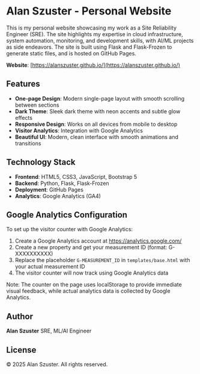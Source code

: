 # Alan Szuster - Personal Website

This is my personal website showcasing my work as a Site Reliability Engineer (SRE). The site highlights my expertise in cloud infrastructure, system automation, monitoring, and development skills, with AI/ML projects as side endeavors. The site is built using Flask and Flask-Frozen to generate static files, and is hosted on GitHub Pages.

**Website**: [https://alanszuster.github.io/](https://alanszuster.github.io/)

## Features

- **One-page Design**: Modern single-page layout with smooth scrolling between sections
- **Dark Theme**: Sleek dark theme with neon accents and subtle glow effects
- **Responsive Design**: Works on all devices from mobile to desktop
- **Visitor Analytics**: Integration with Google Analytics
- **Beautiful UI**: Modern, clean interface with smooth animations and transitions

## Technology Stack

- **Frontend**: HTML5, CSS3, JavaScript, Bootstrap 5
- **Backend**: Python, Flask, Flask-Frozen
- **Deployment**: GitHub Pages
- **Analytics**: Google Analytics (GA4)

## Google Analytics Configuration

To set up the visitor counter with Google Analytics:

1. Create a Google Analytics account at https://analytics.google.com/
2. Create a new property and get your measurement ID (format: G-XXXXXXXXXX)
3. Replace the placeholder `G-MEASUREMENT_ID` in `templates/base.html` with your actual measurement ID
4. The visitor counter will now track using Google Analytics data

Note: The counter on the page uses localStorage to provide immediate visual feedback, while actual analytics data is collected by Google Analytics.

## Author

**Alan Szuster**
SRE, ML/AI Engineer

## License

© 2025 Alan Szuster. All rights reserved.
